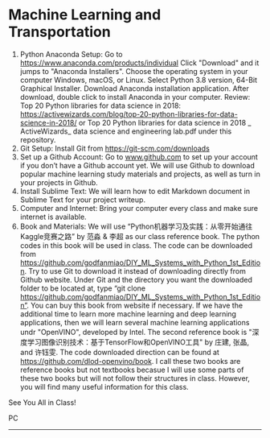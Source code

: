 
# **Machine Learning and Transportation** 



1.	Python Anaconda Setup: 
Go to https://www.anaconda.com/products/individual
Click "Download" and it jumps to "Anaconda Installers". Choose the operating system in your computer Windows, macOS, or Linux. Select Python 3.8 version, 64-Bit Graphical Installer. Download Anaconda installation application. After download, double click to install Anaconda in your computer.
Review: Top 20 Python libraries for data science in 2018: https://activewizards.com/blog/top-20-python-libraries-for-data-science-in-2018/ or Top 20 Python libraries for data science in 2018 _ ActiveWizards_ data science and engineering lab.pdf under this repository.
2.	Git Setup: 
Install Git from https://git-scm.com/downloads
3.	Set up a Github Account: 
    Go to www.github.com to set up your account if you don’t have a Github account yet. We will use Github to download popular machine learning study materials and projects, as well as turn in your projects in Github. 
4.	Install Sublime Text: 
    We will learn how to edit Markdown document in Sublime Text for your project writeup. 
5.	Computer and Internet: 
    Bring your computer every class and make sure internet is available.
6.	Book and Materials: 
    We will use “Python机器学习及实践：从零开始通往Kaggle竞赛之路” by 范淼 & 李超 as our class reference book. The python codes in this book will be used in class. The code can be downloaded from https://github.com/godfanmiao/DIY_ML_Systems_with_Python_1st_Edition. Try to use Git to download it instead of downloading directly from Github website. Under Git and the directory you want the downloaded folder to be located at, type 
    “git clone https://github.com/godfanmiao/DIY_ML_Systems_with_Python_1st_Edition”. You can buy this book from website if necessary.
    If we have the additional time to learn more machine learning and deep learning applications, then we will learn several machine learning applications undr "OpenVINO", developed by Intel. The second reference book is "深度学习图像识别技术：基于TensorFlow和OpenVINO工具" by 庄建, 张晶, and 许钰雯. The code downloaded direction can be found at https://github.com/dlod-openvino/book.
    I call these two books are reference books but not textbooks becasue I will use some parts of these two books but will not follow their structures in class. However, you will find many useful information for this class.  

See You All in Class!

PC



---
